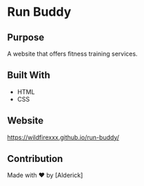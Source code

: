 # Run Buddy

## Purpose
A website that offers fitness training services.

## Built With
* HTML
* CSS

## Website
https://wildfirexxx.github.io/run-buddy/

## Contribution
Made with ❤️ by [Alderick]
